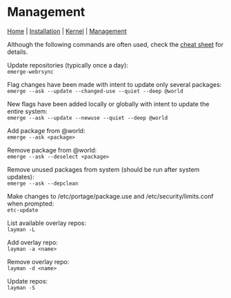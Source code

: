 # Management

[Home](https://github.com/gabekiriakos/Nebulae) | [Installation](../documentation/installation.md) | [Kernel](../documentation/kernel.md) | [Management](../documentation/management.md)

Although the following commands are often used, check the [cheat sheet](https://wiki.gentoo.org/wiki/Gentoo_Cheat_Sheet) for details.

Update repositories (typically once a day): <br>
`emerge-webrsync`

Flag changes have been made with intent to update only several packages: <br>
`emerge --ask --update --changed-use --quiet --deep @world`

New flags have been added locally or globally with intent to update the entire system: <br>
`emerge --ask --update --newuse --quiet --deep @world`

Add package from @world: <br>
`emerge --ask <package>`

Remove package from @world: <br>
`emerge --ask --deselect <package>`

Remove unused packages from system (should be run after system updates): <br>
`emerge --ask --depclean`

Make changes to /etc/portage/package.use and /etc/security/limits.conf when prompted: <br>
`etc-update`

List available overlay repos: <br>
`layman -L`

Add overlay repo: <br>
`layman -a <name>`

Remove overlay repo: <br>
`layman -d <name>`

Update repos: <br>
`layman -S`
